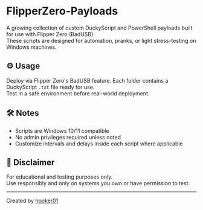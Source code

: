 # FlipperZero-Payloads

A growing collection of custom DuckyScript and PowerShell payloads built for use with Flipper Zero (BadUSB).  
These scripts are designed for automation, pranks, or light stress-testing on Windows machines.


## ⚙️ Usage

Deploy via Flipper Zero's BadUSB feature. Each folder contains a DuckyScript `.txt` file ready for use.  
Test in a safe environment before real-world deployment.

## 🛠️ Notes

- Scripts are Windows 10/11 compatible
- No admin privileges required unless noted
- Customize intervals and delays inside each script where applicable

## 🧪 Disclaimer

For educational and testing purposes only.  
Use responsibly and only on systems you own or have permission to test.

---

Created by [hooker01](https://github.com/hooker01)
